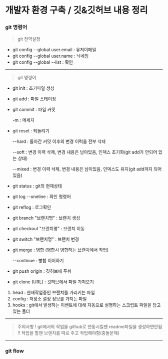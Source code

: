 # 개발자 환경 구축 / 깃&깃허브 내용 정리


### git 명령어
> git 전역설정

+ git config --global user.email : 유저이메일
+ git config --global user.name : 닉네임
+ git config --global --list : 확인
- - -
> git 명령어

+ git init			: 초기파일 생성
+ git add 			: 파일 스테이징
+ git commit 		: 파일 커밋

  -m 	: 메세지

+ git reset : 되돌리기

  --hard	: 돌아간 커밋 이후의 변경 이력을 전부 삭제

  --soft	: 변경 이력 삭제, 변경 내용은 남아있음, 인덱스 초기화(git add가 안되어 있는 상태)

  --mixed	: 변경 이력 삭제, 변경 내용은 남이있음, 인덱스도 유지(git add까지 되어 있음)

+ git status : git의 현재상태

+ git log --oneline : 확인 명령어

+ git reflog : 로그확인

+ git branch "브랜치명"	: 브랜치 생성

+ git checkout "브랜치명"	: 브랜치 이동

+ git switch "브랜치명" : 브랜치 변경

+ git merge	: 병합 (병합시 병합하는 브랜치에서 작업)

  --continue : 병합 이어하기

+ git push origin	: 깃허브에 푸쉬

+ git clone (URL)	: 깃허브에서 파일 가져오기

1. head : 현재작업중인 브랜치를 가리키는 파일
2. config : 저장소 설정 정보를 가지는 파일
3. hooks : git에서 발생하는 이벤트에 대해 자동으로 실행하는 스크립트 파일을 담고 있는 폴더
- - -
> 주의사항
> !  git에서의 작업을 github로 연동시킬땐 readme파일을 생성하면안됨
> !! 작업을 할땐 브랜치를 따로 주고 작업해야함(충돌문제)
- - -  
### git flow
